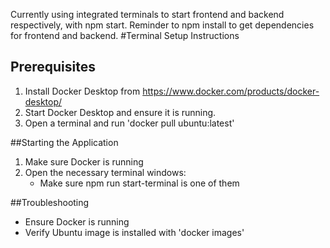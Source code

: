Currently using integrated terminals to start frontend and backend respectively, with npm start.
Reminder to npm install to get dependencies for frontend and backend.
#Terminal Setup Instructions 

## Prerequisites
1. Install Docker Desktop from https://www.docker.com/products/docker-desktop/
2. Start Docker Desktop and ensure it is running. 
3. Open a terminal and run 'docker pull ubuntu:latest' 

##Starting the Application 
1. Make sure Docker is running 
2. Open the necessary terminal windows:
	- Make sure npm run start-terminal is one of them 

##Troubleshooting 
- Ensure Docker is running
- Verify Ubuntu image is installed with 'docker images' 
